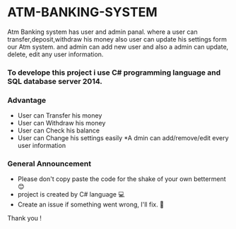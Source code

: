# ATM-BANKING-SYSTEM

Atm Banking system has user and admin panal. where a user can transfer,deposit,withdraw his money also user can update his settings form our Atm system. and admin can add new user and also a admin can update, delete, edit any user information.
### To develope this project i use C# programming language and SQL database server 2014.

### Advantage
* User can Transfer his money
* User can Withdraw his money
* User can Check his balance
* User can Change his settings easily
*A dmin can add/remove/edit every user information

### General Announcement
    
* Please don't copy paste the code for the shake of your own betterment 😊
* project is created by C# language 💻
* Create an issue if something went wrong, I'll fix. 🐛

Thank you !
